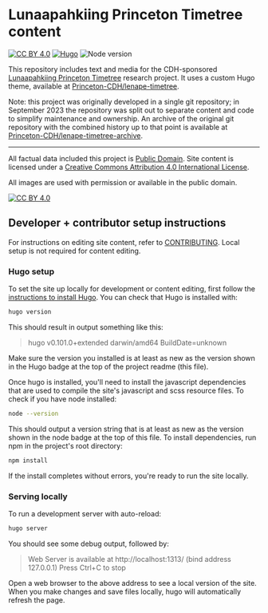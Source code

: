 # Lunaapahkiing Princeton Timetree content

[![CC BY 4.0][cc-by-shield]][cc-by] [![Hugo](https://img.shields.io/badge/hugo-0.117-blue.svg)](https://gohugo.io) ![Node version](https://img.shields.io/badge/node-18-blue)

This repository includes text and media for the CDH-sponsored [Lunaapahkiing Princeton Timetree](https://cdh.princeton.edu/projects/lenape-timetree/) research project.
It uses a custom Hugo theme, available at [Princeton-CDH/lenape-timetree](https://github.com/Princeton-CDH/lenape-timetree).

Note: this project was originally developed in a single git repository; in September 2023 the repository was split out to separate content and code to simplify maintenance and ownership. An archive of the original git repository with the combined history up to that point is available at [Princeton-CDH/lenape-timetree-archive](https://github.com/Princeton-CDH/lenape-timetree-archive).

* * * 

All factual data included this project is [Public Domain](http://creativecommons.org/publicdomain/mark/1.0/). Site content is licensed under a [Creative Commons Attribution 4.0 International License](http://creativecommons.org/licenses/by/4.0/).

All images are used with permission or available in the public domain.

[![CC BY 4.0][cc-by-image]][cc-by]

[cc-by]: http://creativecommons.org/licenses/by/4.0/
[cc-by-image]: https://i.creativecommons.org/l/by/4.0/88x31.png
[cc-by-shield]: https://img.shields.io/badge/License-CC%20BY%204.0-lightgrey.svg


## Developer + contributor setup instructions

For instructions on editing site content, refer to [CONTRIBUTING](CONTRIBUTING.md).
Local setup is not required for content editing.

### Hugo setup

To set the site up locally for development or content editing,
first follow the [instructions to install Hugo](https://gohugo.io/installation/).
You can check that Hugo is installed with:

```sh
hugo version
```

This should result in output something like this:

> hugo v0.101.0+extended darwin/amd64 BuildDate=unknown

Make sure the version you installed is at least as new as the version shown in the Hugo badge at the top of the project readme (this file).

Once hugo is installed, you'll need to install the javascript dependencies that are used to compile the site's javascript and scss resource files. To check if you have node installed:

```sh
node --version
```

This should output a version string that is at least as new as the version shown in the node badge at the top of this file. To install dependencies, run npm in the project's root directory:

```sh
npm install
```

If the install completes without errors, you're ready to run the site locally.

### Serving locally

To run a development server with auto-reload:

```sh
hugo server
```

You should see some debug output, followed by:

> Web Server is available at http://localhost:1313/ (bind address 127.0.0.1)
> Press Ctrl+C to stop

Open a web browser to the above address to see a local version of the site. When you make changes and save files locally, hugo will automatically refresh the page.


